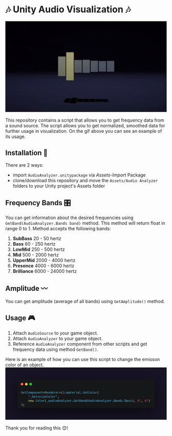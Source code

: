 # 🎶 Unity Audio Visualization 🎶

![banner](https://github.com/akihiko47/Unity-Audio-Visualization/blob/main/Images/example.gif)

This repository contains a script that allows you to get frequency data from a sound source. The script allows you to get normalized, smoothed data for further usage in visualization. 
On the gif above you can see an example of its usage.

## Installation 🔧
There are 2 ways:
- import `AudioAnalyzer.unitypackage` via *Assets-Import* Package
- clone/download this repository and move the `Assets/Audio Analyzer` folders to your Unity project's Assets folder

## Frequency Bands 🎛️
You can get information about the desired frequencies using `GetBand(AudioAnalyzer.Bands band)` method. This method will return float in range 0 to 1. Method accepts the following bands:
1) **SubBass**      20   - 50     hertz
2) **Bass**         60   - 250    hertz  
3) **LowMid**       250  - 500    hertz
4) **Mid**          500  - 2000   hertz
5) **UpperMid**     2000 - 4000   hertz
6) **Presence**     4000 - 6000   hertz
7) **Brilliance**   6000 - 24000  hertz

## Amplitude 〰️
You can get amplitude (average of all bands) using `GetAmplitude()` method.

## Usage 🎮
1) Attach `AudioSource` to your game object.
2) Attach `AudioAnalyzer` to your game object.
3) Reference `AudioAnalyzer` component from other scripts and get frequency data using method `GetBand()`.

Here is an example of how you can use this script to change the emisson color of an object.
![usage](https://github.com/akihiko47/Unity-Audio-Visualization/blob/main/Images/usage1.png)

Thank you for reading this 😊!